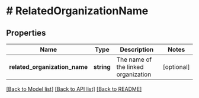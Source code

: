 # # RelatedOrganizationName

## Properties

Name | Type | Description | Notes
------------ | ------------- | ------------- | -------------
**related_organization_name** | **string** | The name of the linked organization | [optional]

[[Back to Model list]](../README.md#documentation-for-models) [[Back to API list]](../README.md#documentation-for-api-endpoints) [[Back to README]](../README.md)
